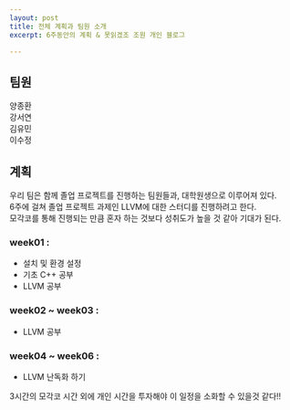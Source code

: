 ```yaml
---
layout: post
title: 전체 계획과 팀원 소개
excerpt: 6주동안의 계획 & 못읽겠조 조원 개인 블로그

---
```

## 팀원
양종환  
강서연  
김유민  
이수정  

## 계획
우리 팀은 함께 졸업 프로젝트를 진행하는 팀원들과, 대학원생으로 이루어져 있다.  
6주에 걸쳐 졸업 프로젝트 과제인 LLVM에 대한 스터디를 진행하려고 한다.  
모각코를 통해 진행되는 만큼 혼자 하는 것보다 성취도가 높을 것 같아 기대가 된다.

### week01 :
- 설치 및 환경 설정
- 기초 C++ 공부
- LLVM 공부  
### week02 ~ week03 :
- LLVM 공부  
### week04 ~ week06 :
- LLVM 난독화 하기

3시간의 모각코 시간 외에 개인 시간을 투자해야 이 일정을 소화할 수 있을것 같다!!

